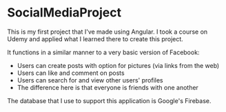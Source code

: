 # SocialMediaProject

This is my first project that I've made using Angular. 
I took a course on Udemy and applied what I learned there to create this project.

It functions in a similar manner to a very basic version of Facebook: 
 - Users can create posts with option for pictures (via links from the web)
 - Users can like and comment on posts
 - Users can search for and view other users' profiles 
 - The difference here is that everyone is friends with one another
 
The database that I use to support this application is Google's Firebase. 
